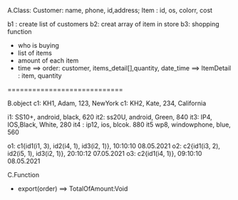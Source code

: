 A.Class: 
Customer: name, phone, id,address;
Item : id, os, colorr, cost

b1 : create list of customers
b2:  creat array of item in store
b3: shopping function

+ who is buying
+ list of items
+ amount of each item
+ time
==> order: customer, items_detail[],quantity, date_time
==> ItemDetail : item, quantity

============================

B.object
c1: KH1, Adam, 123, NewYork
c1: KH2, Kate, 234, California

i1: SS10+, android, black, 620
it2: ss20U, android, Green, 840
it3: IP4, IOS,Black, White, 280
it4 : ip12, ios, blcok. 880
it5 wp8, windowphone, blue, 560

o1: c1{id1(i1, 3), id2(i4, 1), id3(i2, 1)}, 10:10:10 08.05.2021
o2: c2{id1(i3, 2), id2(i5, 1), id3(i2, 1)}, 20:10:12 07.05.2021
o3: c2{id1(i4, 1)}, 09:10:10 08.05.2021

C.Function
+ export(order) ==> TotalOfAmount:Void

